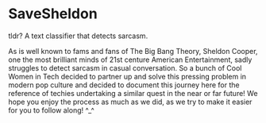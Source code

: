 # SaveSheldon

tldr? A text classifier that detects sarcasm.

As is well known to fams and fans of The Big Bang Theory, Sheldon Cooper, one the most brilliant minds of 21st centure American Entertainment, sadly struggles to detect sarcasm in casual conversation. So a bunch of Cool Women in Tech decided to partner up and solve this pressing problem in modern pop culture and decided to document this journey here for the reference of techies undertaking a similar quest in the near or far future! We hope you enjoy the process as much as we did, as we try to make it easier for you to follow along! ^_^ 
